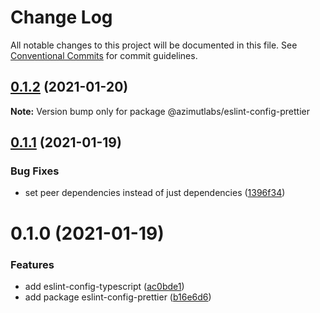 # Change Log

All notable changes to this project will be documented in this file.
See [Conventional Commits](https://conventionalcommits.org) for commit guidelines.

## [0.1.2](https://github.com/azimutlabs/eslint/compare/@azimutlabs/eslint-config-prettier@0.1.1...@azimutlabs/eslint-config-prettier@0.1.2) (2021-01-20)

**Note:** Version bump only for package @azimutlabs/eslint-config-prettier





## [0.1.1](https://github.com/azimutlabs/eslint/compare/@azimutlabs/eslint-config-prettier@0.1.0...@azimutlabs/eslint-config-prettier@0.1.1) (2021-01-19)


### Bug Fixes

* set peer dependencies instead of just dependencies ([1396f34](https://github.com/azimutlabs/eslint/commit/1396f346ef2014b9d52d62d0e8a97f5a11cd7f71))





# 0.1.0 (2021-01-19)


### Features

* add eslint-config-typescript ([ac0bde1](https://github.com/azimutlabs/eslint/commit/ac0bde1d66167af9444e3b833cb8104b7d328074))
* add package eslint-config-prettier ([b16e6d6](https://github.com/azimutlabs/eslint/commit/b16e6d6e764761efb3ee810d48bfbc619c1100e6))
